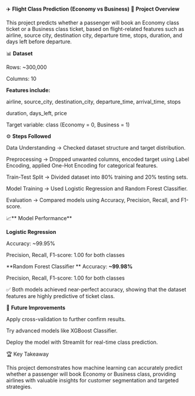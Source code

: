 ✈️ **Flight Class Prediction (Economy vs Business)**
📌 **Project Overview**

This project predicts whether a passenger will book an Economy class ticket or a Business class ticket, based on flight-related features such as airline, source city, destination city, departure time, stops, duration, and days left before departure.

📊 **Dataset**

Rows: ~300,000

Columns: 10

**Features include:**

airline, source_city, destination_city, departure_time, arrival_time, stops

duration, days_left, price

Target variable: class (Economy = 0, Business = 1)

⚙️ **Steps Followed**

Data Understanding → Checked dataset structure and target distribution.

Preprocessing → Dropped unwanted columns, encoded target using Label Encoding, applied One-Hot Encoding for categorical features.

Train-Test Split → Divided dataset into 80% training and 20% testing sets.

Model Training → Used Logistic Regression and Random Forest Classifier.

Evaluation → Compared models using Accuracy, Precision, Recall, and F1-score.

📈** Model Performance**

**Logistic Regression**

Accuracy: ~99.95%

Precision, Recall, F1-score: 1.00 for both classes

**Random Forest Classifier
**
Accuracy: **~99.98%**

Precision, Recall, F1-score: 1.00 for both classes

✅ Both models achieved near-perfect accuracy, showing that the dataset features are highly predictive of ticket class.

🚀 **Future Improvements**

Apply cross-validation to further confirm results.

Try advanced models like XGBoost Classifier.

Deploy the model with Streamlit for real-time class prediction.

🏆 Key Takeaway

This project demonstrates how machine learning can accurately predict whether a passenger will book Economy or Business class, providing airlines with valuable insights for customer segmentation and targeted strategies.
